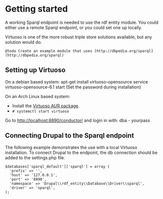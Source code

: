 # Getting started
A working Sparql endpoint is needed to use the rdf entity module.
You could either use a remote Sparql endpoint, or you could set one up locally.

Virtuoso is one of the more robust triple store solutions available, but any solution would do.

    @todo Create an example module that uses [http://dbpedia.org/sparql](http://dbpedia.org/sparql)

## Setting up Virtuoso
On a debian based system:
 apt-get install virtuoso-opensource
 service virtuoso-opensource-6.1 start
 (Set the password during installation)

On an Arch Linux based system:
- Install the [Virtuoso AUR package](https://aur.archlinux.org/packages/virtuoso/).
- `# systemctl start virtuoso`

 Go to [http://localhost:8890/conductor/](http://localhost:8890/conductor/)
 and login in with: dba - yourpass

## Connecting Drupal to the Sparql endpoint
The following example demonstrates the use with a local Virtuoso installation.
To connect Drupal to the endpoint, the db connection should be added to the settings.php file.

    $databases['sparql_default']['sparql'] = array (
      'prefix' => '',
      'host' => '127.0.0.1',
      'port' => '8890',
      'namespace' => 'Drupal\\rdf_entity\\Database\\Driver\\sparql',
      'driver' => 'sparql',
    );

